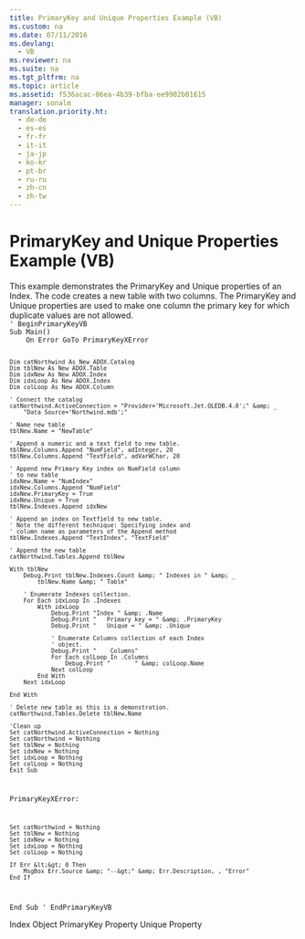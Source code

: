 ```yaml
---
title: PrimaryKey and Unique Properties Example (VB)
ms.custom: na
ms.date: 07/11/2016
ms.devlang: 
  - VB
ms.reviewer: na
ms.suite: na
ms.tgt_pltfrm: na
ms.topic: article
ms.assetid: f536acac-06ea-4b39-bfba-ee9902b01615
manager: sonalm
translation.priority.ht: 
  - de-de
  - es-es
  - fr-fr
  - it-it
  - ja-jp
  - ko-kr
  - pt-br
  - ru-ru
  - zh-cn
  - zh-tw
---
```

# PrimaryKey and Unique Properties Example (VB)
<?xml version="1.0" encoding="utf-8"?>
<developerReferenceWithoutSyntaxDocument xmlns="http://ddue.schemas.microsoft.com/authoring/2003/5" xmlns:xlink="http://www.w3.org/1999/xlink" xmlns:xsi="http://www.w3.org/2001/XMLSchema-instance" xsi:schemaLocation="http://ddue.schemas.microsoft.com/authoring/2003/5 http://dduestorage.blob.core.windows.net/ddueschema/developer.xsd">
  <introduction>
    <para>This example demonstrates the <legacyLink xlink:href="30185312-5e09-4804-852d-e505d660113a">PrimaryKey</legacyLink> and <legacyLink xlink:href="85fd4bd0-393b-4dc1-9d73-80dced4f2fbe">Unique</legacyLink> properties of an <legacyLink xlink:href="6b9578c0-bc94-46b9-b801-c18e14b04b31">Index</legacyLink>. The code creates a new table with two columns. The <legacyBold>PrimaryKey</legacyBold> and <legacyBold>Unique</legacyBold> properties are used to make one column the primary key for which duplicate values are not allowed.</para>
  </introduction>
  <section>
    <content>
      <code>' BeginPrimaryKeyVB
Sub Main()
    On Error GoTo PrimaryKeyXError

    Dim catNorthwind As New ADOX.Catalog
    Dim tblNew As New ADOX.Table
    Dim idxNew As New ADOX.Index
    Dim idxLoop As New ADOX.Index
    Dim colLoop As New ADOX.Column
    
    ' Connect the catalog
    catNorthwind.ActiveConnection = "Provider='Microsoft.Jet.OLEDB.4.0';" &amp; _
        "Data Source='Northwind.mdb';"
    
    ' Name new table
    tblNew.Name = "NewTable"
    
    ' Append a numeric and a text field to new table.
    tblNew.Columns.Append "NumField", adInteger, 20
    tblNew.Columns.Append "TextField", adVarWChar, 20
    
    ' Append new Primary Key index on NumField column
    ' to new table
    idxNew.Name = "NumIndex"
    idxNew.Columns.Append "NumField"
    idxNew.PrimaryKey = True
    idxNew.Unique = True
    tblNew.Indexes.Append idxNew
    
    ' Append an index on Textfield to new table.
    ' Note the different technique: Specifying index and
    ' column name as parameters of the Append method
    tblNew.Indexes.Append "TextIndex", "TextField"
    
    ' Append the new table
    catNorthwind.Tables.Append tblNew
    
    With tblNew
        Debug.Print tblNew.Indexes.Count &amp; " Indexes in " &amp; _
            tblNew.Name &amp; " Table"

        ' Enumerate Indexes collection.
        For Each idxLoop In .Indexes
            With idxLoop
                Debug.Print "Index " &amp; .Name
                Debug.Print "   Primary key = " &amp; .PrimaryKey
                Debug.Print "   Unique = " &amp; .Unique

                ' Enumerate Columns collection of each Index
                ' object.
                Debug.Print "    Columns"
                For Each colLoop In .Columns
                    Debug.Print "       " &amp; colLoop.Name
                Next colLoop
            End With
        Next idxLoop

    End With

    ' Delete new table as this is a demonstration.
    catNorthwind.Tables.Delete tblNew.Name
    
    'Clean up
    Set catNorthwind.ActiveConnection = Nothing
    Set catNorthwind = Nothing
    Set tblNew = Nothing
    Set idxNew = Nothing
    Set idxLoop = Nothing
    Set colLoop = Nothing
    Exit Sub
    
PrimaryKeyXError:
    
    Set catNorthwind = Nothing
    Set tblNew = Nothing
    Set idxNew = Nothing
    Set idxLoop = Nothing
    Set colLoop = Nothing
    
    If Err &lt;&gt; 0 Then
        MsgBox Err.Source &amp; "--&gt;" &amp; Err.Description, , "Error"
    End If
End Sub
' EndPrimaryKeyVB</code>
    </content>
  </section>
  <relatedTopics>
<link xlink:href="6b9578c0-bc94-46b9-b801-c18e14b04b31">Index Object</link>
<link xlink:href="30185312-5e09-4804-852d-e505d660113a">PrimaryKey Property</link>
<link xlink:href="85fd4bd0-393b-4dc1-9d73-80dced4f2fbe">Unique Property</link>
</relatedTopics>
</developerReferenceWithoutSyntaxDocument>